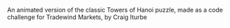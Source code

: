An animated version of the classic Towers of Hanoi puzzle, made as a code challenge for Tradewind Markets, by Craig Iturbe
